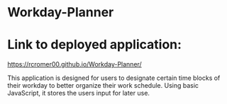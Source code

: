 # Workday-Planner

# Link to deployed application:  
https://rcromer00.github.io/Workday-Planner/

This application is designed for users to designate certain time blocks of their workday to better organize their work schedule.
Using basic JavaScript, it stores the users input for later use.
